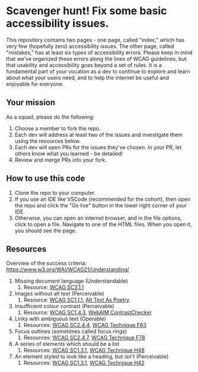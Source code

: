 # Scavenger hunt! Fix some basic accessibility issues.
This repository contains two pages - one page, called "index," which has very few (hopefully zero) accessibility issues. The other page, called "mistakes," has at least six types of accessibility errors. Please keep in mind that we've organized these errors along the lines of WCAG guidelines, but that usability and accessibility goes beyond a set of rules. It is a fundamental part of your vocation as a dev to continue to explore and learn about what your users need, and to help the internet be useful and enjoyable for everyone.

## Your mission
As a squad, please do the following:
1. Choose a member to fork the repo.
1. Each dev will address at least two of the issues and investigate them using the resources below.
1. Each dev will open PRs for the issues they've chosen. In your PR, let others know what you learned - be detailed!
1. Review and merge PRs into your fork.

## How to use this code
1. Clone the repo to your computer.
1. If you use an IDE like VSCode (recommended for the cohort), then open the repo and click the "Go live" button in the lower right corner of your IDE.
1. Otherwise, you can open an internet browser, and in the file options, click to open a file. Navigate to one of the HTML files. When you open it, you should see the page.

## Resources
Overview of the success criteria: https://www.w3.org/WAI/WCAG21/Understanding/

1. Missing document language (Understandable)
    1. Resource: [WCAG SC3.1.1](https://www.w3.org/WAI/WCAG21/Understanding/language-of-page)
2. Images without alt text (Perceivable)
    1. Resource: [WCAG SC1.1.1](https://www.w3.org/WAI/WCAG21/Understanding/non-text-content), [Alt Text As Poetry](https://alt-text-as-poetry.net/)
3. Insufficient colour contrast (Perceivable) 
    1. Resource: [WCAG SC1.4.3](https://www.w3.org/WAI/WCAG21/Understanding/contrast-minimum), [WebAIM ContrastChecker](https://webaim.org/resources/contrastchecker/)
4. Links with ambiguous text (Operable)
    1. Resources: [WCAG SC2.4.4](https://www.w3.org/WAI/WCAG21/Understanding/link-purpose-in-context), [WCAG Technique F63](https://www.w3.org/WAI/WCAG21/Techniques/failures/F63)
5. Focus outlines (sometimes called focus rings)
    1. Resources: [WCAG SC2.4.7](https://www.w3.org/WAI/WCAG21/Understanding/focus-visible), [WCAG Technique F78](https://www.w3.org/WAI/WCAG21/Techniques/failures/F78)
6. A series of elements which should be a list
    1. Resources: [WCAG SC1.3.1](https://www.w3.org/WAI/WCAG21/Understanding/info-and-relationships), [WCAG Technique H48](https://www.w3.org/WAI/WCAG21/Techniques/html/H48)
7. An element styled to look like a heading, but isn't (Perceivable)
    1. Resources: [WCAG SC1.3.1](https://www.w3.org/WAI/WCAG21/Understanding/info-and-relationships), [WCAG Technique H42](https://www.w3.org/WAI/WCAG21/Techniques/html/H42)